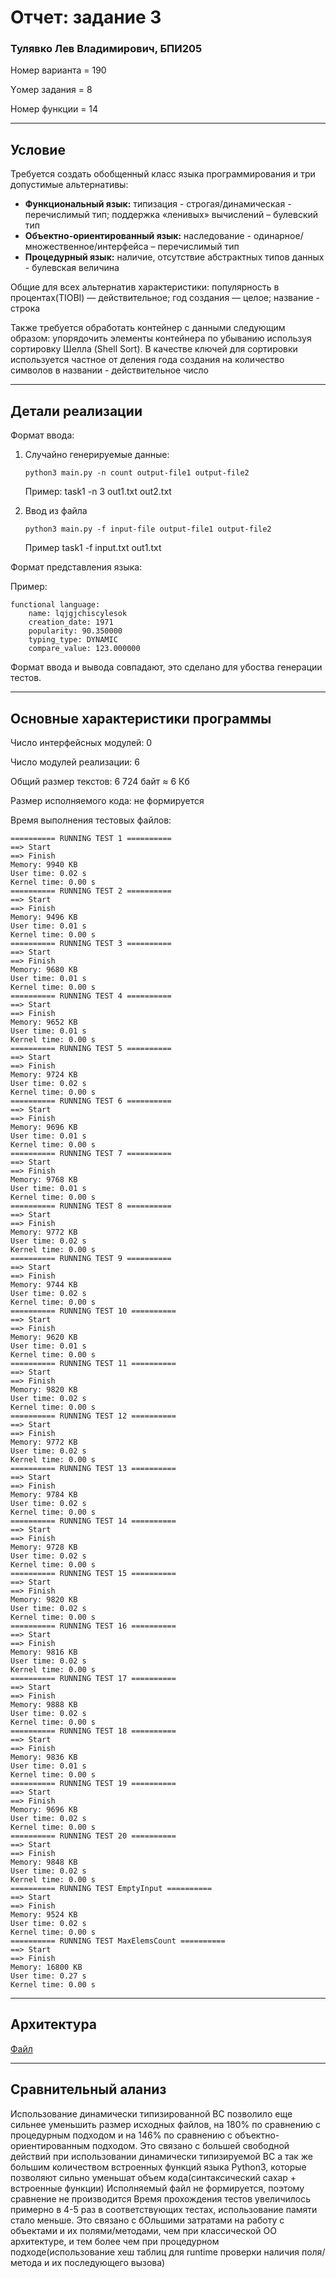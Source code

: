 # Отчет: задание 3
### Тулявко Лев Владимирович, БПИ205
Номер варианта = 190

Yомер задания = 8

Номер функции = 14

---
## Условие
Требуется создать обобщенный класс языка программирования и
три допустимые альтернативы:
* **Функциональный язык:** типизация - строгая/динамическая - 
  перечислимый тип; поддержка «ленивых» вычислений – булевский тип
* **Объектно-ориентированный язык:** наследование - 
  одинарное/множественное/интерфейса – перечислимый тип
* **Процедурный язык:** наличие, отсутствие абстрактных типов данных - 
  булевская величина
  
Общие для всех альтернатив характеристики: популярность в 
процентах(TIOBI) — действительное; год создания — целое; название - строка

Также требуется обработать контейнер с данными следующим образом:
упорядочить элементы контейнера по убыванию используя
сортировку Шелла (Shell Sort). В качестве ключей для сортировки используется
частное от деления года создания на количество символов в
названии - действительное число

---
## Детали реализации

Формат ввода: 
1. Случайно генерируемые данные:
  
   `python3 main.py -n count output-file1 output-file2`

   Пример: task1 -n 3 out1.txt out2.txt

2. Ввод из файла
  
   `python3 main.py -f input-file output-file1 output-file2`

   Пример task1 -f input.txt out1.txt

Формат представления языка:

Пример:

    functional language:
        name: lqjgjchiscylesok
        creation_date: 1971
        popularity: 90.350000
        typing_type: DYNAMIC
        compare_value: 123.000000

Формат ввода и вывода совпадают, это сделано для убоства генерации тестов.

---

## Основные характеристики программы
Число интерфейсных модулей: 0

Число модулей реализации: 6

Общий размер текстов: 6 724 байт $\approx$ 6 Кб

Размер исполняемого кода: не формируется

Время выполнения тестовых файлов: 

```
========== RUNNING TEST 1 ==========
==> Start
==> Finish
Memory: 9940 KB
User time: 0.02 s
Kernel time: 0.00 s
========== RUNNING TEST 2 ==========
==> Start
==> Finish
Memory: 9496 KB
User time: 0.01 s
Kernel time: 0.00 s
========== RUNNING TEST 3 ==========
==> Start
==> Finish
Memory: 9680 KB
User time: 0.01 s
Kernel time: 0.00 s
========== RUNNING TEST 4 ==========
==> Start
==> Finish
Memory: 9652 KB
User time: 0.01 s
Kernel time: 0.00 s
========== RUNNING TEST 5 ==========
==> Start
==> Finish
Memory: 9724 KB
User time: 0.02 s
Kernel time: 0.00 s
========== RUNNING TEST 6 ==========
==> Start
==> Finish
Memory: 9696 KB
User time: 0.01 s
Kernel time: 0.00 s
========== RUNNING TEST 7 ==========
==> Start
==> Finish
Memory: 9768 KB
User time: 0.01 s
Kernel time: 0.00 s
========== RUNNING TEST 8 ==========
==> Start
==> Finish
Memory: 9772 KB
User time: 0.02 s
Kernel time: 0.00 s
========== RUNNING TEST 9 ==========
==> Start
==> Finish
Memory: 9744 KB
User time: 0.02 s
Kernel time: 0.00 s
========== RUNNING TEST 10 ==========
==> Start
==> Finish
Memory: 9620 KB
User time: 0.01 s
Kernel time: 0.00 s
========== RUNNING TEST 11 ==========
==> Start
==> Finish
Memory: 9820 KB
User time: 0.02 s
Kernel time: 0.00 s
========== RUNNING TEST 12 ==========
==> Start
==> Finish
Memory: 9772 KB
User time: 0.02 s
Kernel time: 0.00 s
========== RUNNING TEST 13 ==========
==> Start
==> Finish
Memory: 9784 KB
User time: 0.02 s
Kernel time: 0.00 s
========== RUNNING TEST 14 ==========
==> Start
==> Finish
Memory: 9728 KB
User time: 0.02 s
Kernel time: 0.00 s
========== RUNNING TEST 15 ==========
==> Start
==> Finish
Memory: 9820 KB
User time: 0.02 s
Kernel time: 0.00 s
========== RUNNING TEST 16 ==========
==> Start
==> Finish
Memory: 9816 KB
User time: 0.02 s
Kernel time: 0.00 s
========== RUNNING TEST 17 ==========
==> Start
==> Finish
Memory: 9888 KB
User time: 0.02 s
Kernel time: 0.00 s
========== RUNNING TEST 18 ==========
==> Start
==> Finish
Memory: 9836 KB
User time: 0.01 s
Kernel time: 0.00 s
========== RUNNING TEST 19 ==========
==> Start
==> Finish
Memory: 9696 KB
User time: 0.02 s
Kernel time: 0.00 s
========== RUNNING TEST 20 ==========
==> Start
==> Finish
Memory: 9848 KB
User time: 0.02 s
Kernel time: 0.00 s
========== RUNNING TEST EmptyInput ==========
==> Start
==> Finish
Memory: 9524 KB
User time: 0.02 s
Kernel time: 0.00 s
========== RUNNING TEST MaxElemsCount ==========
==> Start
==> Finish
Memory: 16800 KB
User time: 0.27 s
Kernel time: 0.00 s
```
---
## Архитектура

[Файл](https://github.com/levtul/hse-acs/blob/task2/Описание%20архитектуры.pdf)

---
## Сравнительный аланиз
Использование динамически типизированной ВС позволило еще сильнее уменьшить размер исходных
файлов, на 180% по сравнению с процедурным подходом и на 146% по сравнению с объектно-ориентированным подходом.
Это связано с большей свободной действий при использовании динамически типизируемой ВС а так же большим количеством
встроенных функций языка Python3, которые позволяют сильно уменьшат объем кода(синтаксический сахар + встроенные функции) 
Исполняемый файл не формируется, поэтому сравнение не производится
Время прохождения тестов увеличилось примерно в 4-5 раз в соответствующих тестах, использование памяти стало меньше.
Это связано с бОльшими затратами на работу с объектами и их полями/методами, чем при классической ОО архитектуре, и тем более чем при процедурном подходе(использование хеш таблиц для runtime проверки наличия поля/метода и их последующего вызова)